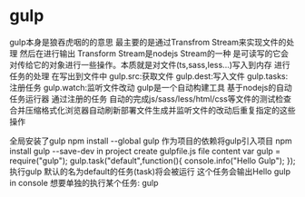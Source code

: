 # gulp

gulp本身是狼吞虎咽的的意思 最主要的是通过Transfrom Stream来实现文件的处理
然后在进行输出 Transform Stream是nodejs Stream的一种 是可读写的它会对传给它的对象进行一些操作。本质就是对文件(ts,sass,less...)写入到内存
进行任务的处理 在写出到文件中
gulp.src:获取文件
gulp.dest:写入文件
gulp.tasks:注册任务
gulp.watch:监听文件改动
gulp是一个自动构建工具 基于nodejs的自动任务运行器
通过注册的任务 自动的完成js/sass/less/html/css等文件的测试检查合并压缩格式化浏览器自动刷新部署文件生成并监听文件的改动后重复指定的这些操作

全局安装了gulp
npm install  --global gulp
作为项目的依赖将gulp引入项目
npm install gulp --save-dev
in project create gulpfile.js file
content
var gulp = require("gulp");
gulp.task("default",function(){
    console.info("Hello Gulp"); 
});
执行gulp
默认的名为default的任务(task)将会被运行 这个任务会输出Hello gulp in console
想要单独的执行某个任务:
gulp <task> <othertask>